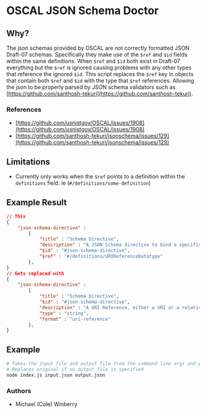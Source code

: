 # OSCAL JSON Schema Doctor

## Why?
The json schemas provided by OSCAL are not correctly formatted JSON Draft-07 schemas. Specifically they make use of the `$ref` and `$id` fields within the same definitions. When `$ref` and `$id` both exist in Draft-07 everything but the `$ref` is ignored causing problems with any other types that reference the ignored `$id`. This script replaces the `$ref` key in objects that contain both `$ref` and `$id` with the type that `$ref` references. Allowing the json to be properly parsed by JSON schema validators such as [https://github.com/santhosh-tekuri](https://github.com/santhosh-tekuri). 

### References
- [https://github.com/usnistgov/OSCAL/issues/1908](https://github.com/usnistgov/OSCAL/issues/1908) 
- [https://github.com/santhosh-tekuri/jsonschema/issues/129](https://github.com/santhosh-tekuri/jsonschema/issues/129)

## Limitations
- Currently only works when the `$ref` points to a definition within the `definitions` field. ie (`#/definitions/some-definition`)


## Example Result
```json
// This
{
    "json-schema-directive" : 
        { 
            "title" : "Schema Directive",
            "description" : "A JSON Schema directive to bind a specific schema to its document instance.",
            "$id" : "#json-schema-directive",
            "$ref" : "#/definitions/URIReferenceDatatype" 
        },
}
// Gets replaced with
{
    "json-schema-directive" : 
        { 
            "title" : "Schema Directive",
            "$id" : "#json-schema-directive",
            "description" : "A URI Reference, either a URI or a relative-reference, formatted according to section 4.1 of RFC3986.",
            "type" : "string",
            "format" : "uri-reference"
        },
}
```

## Example
```bash
# Takes the input file and output file from the command line args and processes the JSON
# Replaces original if no output file is specified
node index.js input.json output.json
```


### Authors
- Michael (Cole) Winberry